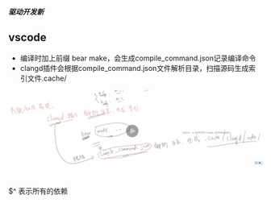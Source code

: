 ***驱动开发新***



## vscode

- 编译时加上前缀 bear make，会生成compile_command.json记录编译命令
- clangd插件会根据compile_command.json文件解析目录，扫描源码生成索引文件.cache/

![image-20230428232520268](驱动开发新.assets/image-20230428232520268.png)

$^ 表示所有的依赖